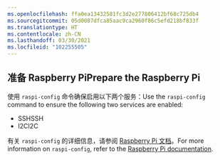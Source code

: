 ```yaml
---
ms.openlocfilehash: ffa0ea13432581fc3d2e277806412bf68c725db4
ms.sourcegitcommit: 05d0087dfca85aac9ca2960f86c5efd218bf833f
ms.translationtype: HT
ms.contentlocale: zh-CN
ms.lasthandoff: 03/30/2021
ms.locfileid: "102255505"
---
```

## <a name="prepare-the-raspberry-pi"></a><span data-ttu-id="c958c-101">准备 Raspberry Pi</span><span class="sxs-lookup"><span data-stu-id="c958c-101">Prepare the Raspberry Pi</span></span>

<span data-ttu-id="c958c-102">使用 `raspi-config` 命令确保启用以下两个服务：</span><span class="sxs-lookup"><span data-stu-id="c958c-102">Use the `raspi-config` command to ensure the following two services are enabled:</span></span>

- <span data-ttu-id="c958c-103">SSH</span><span class="sxs-lookup"><span data-stu-id="c958c-103">SSH</span></span>
- <span data-ttu-id="c958c-104">I2C</span><span class="sxs-lookup"><span data-stu-id="c958c-104">I2C</span></span>

<span data-ttu-id="c958c-105">有关 `raspi-config` 的详细信息，请参阅 [Raspberry Pi 文档](https://www.raspberrypi.org/documentation/configuration/raspi-config.md)。</span><span class="sxs-lookup"><span data-stu-id="c958c-105">For more information on `raspi-config`, refer to the [Raspberry Pi documentation](https://www.raspberrypi.org/documentation/configuration/raspi-config.md).</span></span>
